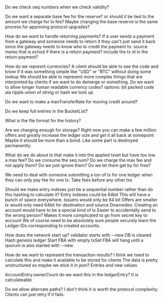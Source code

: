 	


Do we check seq numbers when we check validity?

Do we want a separate base fee for the reserve? or should it be tied to the amount we charge for tx fee?
	Maybe changing the base reserve is the same process for approving protocol upgrades?


How do we want to handle returning payments?
	If a user sends a payment from a gateway and someone needs to return it 
		they can't just send it back since the gateway 
		needs to know who to credit the payment to. 
	source memo that is echod if there is a return payment?
	include the tx id in the return payment?

How do we represnt currencies?
	A client should be able to see the code and know if it was 
		something simple like "USD" or "BTC" without doing some lookup
	We should be able to represent more complex things that are interpreted 
		by clients if we want to do demerge or something.
	Do we want to allow longer human readable currency codes?
	options:
		bit packed code ala ripple
		union of string or hash we look up



Do we want to make a maxTransferRate for moving credit around?

Do we keep full entries in the BucketList?


What is the file format for the history?


Are we charging enough for storage?
	Right now you can make a few million offers and greatly increase 
		the ledger size and get it all back at somepoint
	Maybe it should be more than a bond. Like some part is destroyed permanently.


What do we do about tx that make it into the applied txset but have too low a max fee? 
	Do we consume the seq num?
	Do we charge the max fee and not apply them? 
	Do we just ignore them?
	Do we let them get by for free?

We need to deal with someone submitting a ton of tx for one ledger when they can only pay fee for one tx.
	Take fees before any other txs



Should we make entry indexes just be a sequential number rather than do this hashing to calculate it?
	Entry indexes could be 64bit
	This will have a bunch of space everywhere. 
		Issuers would only be 64 bit
		Offers are smaller
		tx would only need 64bit for destination and source
	Downsides:
		Creating an account would have to be a special kind of tx
		Easier to accidentally send to the wrong person?
		Makes it more complicated to go from secret key to account
		We of course need to be absolutely sure people securely learn the Ledger IDs corresponding to created accounts.


How does the network start up?
	validator starts with --new
	DB is cleared
	Hash genesis ledger
	Start FBA with empty txSet
	FBA will hang until a quorum is also started with --new

How do we want to represent the transaction results?
	I think we need to calculate this and make it available to be stored for clients
	The data is pretty unstructured so maybe we stick it in json?
	Entries and new values

AccountEntry.ownerCount  do we want this in the ledgerEntry? 
	It is calculateable

Do we allow alternate paths?
	I don't think it is worth the protocol complexity. Clients can just retry if it fails.